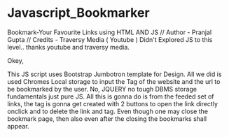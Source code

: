 # Javascript_Bookmarker
Bookmark-Your Favourite Links using HTML AND JS
// Author - Pranjal Gupta
// Credits - Traversy Media ( Youtube )
Didn't Explored JS to this level.. thanks youtube and traversy media.

Okey,

This JS script uses Bootstrap Jumbotron template for Design. All we did is used Chromes Local storage to input the Tag of the website and the url to be bookmarked by the user.
No, JQUERY no tough DBMS storage fundamentals just pure JS. All this is gonna do is from the feeded set of links, the <division> tag is gonna get created with 2 buttons to 
open the link directly onclick and to delete the link and tag. Even though one may close the bookmark page, then also even after the closing the bookmarks shall appear.

